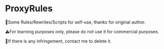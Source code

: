 # ProxyRules
🚀Some Rules/Rewrites/Scripts for self-use, thanks for original author.

⚠️For learning purposes only, please do not use it for commercial purposes.

🔔If there is any infringement, contact me to delete it.
